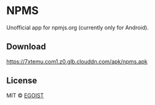 # NPMS

Unofficial app for npmjs.org (currently only for Android).

## Download

https://7xtemu.com1.z0.glb.clouddn.com/apk/npms.apk

## License

MIT &copy; [EGOIST](https://github.com/egoist)
